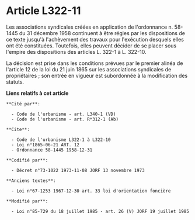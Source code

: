 # Article L322-11

Les associations syndicales créées en application de l'ordonnance n. 58-1445 du 31 décembre 1958 continuent à être régies par
les dispositions de ce texte jusqu'à l'achèvement des travaux pour l'exécution desquels elles ont été constituées. Toutefois,
elles peuvent décider de se placer sous l'empire des dispositions des articles L. 322-1 à L. 322-10.

La décision est prise dans les conditions prévues par le premier alinéa de l'article 12 de la loi du 21 juin 1865 sur les
associations syndicales de propriétaires ; son entrée en vigueur est subordonnée à la modification des statuts.

**Liens relatifs à cet article**

	**Cité par**:

	  - Code de l'urbanisme - art. L340-1 (VD)
	  - Code de l'urbanisme - art. R*312-1 (Ab)

	**Cite**:

	  - Code de l'urbanisme L322-1 à L322-10
	  - Loi n°1865-06-21 ART. 12
	  - Ordonnance 58-1445 1958-12-31

	**Codifié par**:

	  - Décret n°73-1022 1973-11-08 JORF 13 novembre 1973

	**Anciens textes**:

	  - Loi n°67-1253 1967-12-30 art. 33 loi d'orientation foncière

	**Modifié par**:

	  - Loi n°85-729 du 18 juillet 1985 - art. 26 (V) JORF 19 juillet 1985
